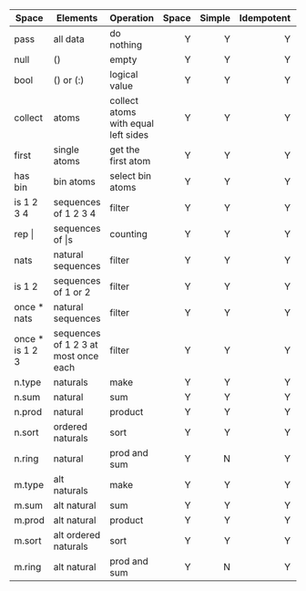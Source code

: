 | Space | Elements | Operation | Space | Simple | Idempotent | Dist. | Dist2 | Commutative | Involution | Nilpotent | Semilattice |
|-------|----------|-----------|-----:|-------:|-----------:|-------------:|--------:|------------:|-----------:|----------:|-------:|
| pass | all data | do nothing | Y | Y | Y | Y | Y | N | Y | N | N |
| null | () | empty | Y | Y | Y | Y | Y | Y | N | Y | Y |
| bool | () or (:) | logical value | Y | Y | Y | N | Y | Y | N | N | Y |
| collect | atoms | collect atoms with equal left sides | Y | Y | Y | N | Y | N | N | N | N |
| first | single atoms | get the first atom | Y | Y | Y | N | Y | N | N | N | Y |
| has bin | bin atoms | select bin atoms | Y | Y | Y | Y | Y | N | N | N | N |
| is 1 2 3 4 | sequences of 1 2 3 4 | filter | Y | Y | Y | Y | Y | Y | N | N | N |
| rep \| | sequences of \|s | counting | Y | Y | Y | Y | Y | Y | N | N | N |
| nats | natural sequences | filter | Y | Y | Y | Y | Y | N | N | N | N |
| is 1 2 | sequences of 1 or 2 | filter | Y | Y | Y | Y | Y | N | N | N | N |
| once * nats | natural sequences | filter | Y | Y | Y | N | Y | Y | N | N | Y |
| once * is 1 2 3 | sequences of 1 2 3 at most once each | filter | Y | Y | Y | N | Y | Y | N | N | Y |
|n.type| naturals | make | Y | Y | Y | Y | Y | N | N | N | N |
|n.sum| natural | sum | Y | Y | Y | N | Y | Y | N | N | N | 
|n.prod| natural | product | Y | Y | Y | N | Y | Y | N | N | N | 
|n.sort| ordered naturals | sort | Y | Y | Y | N | Y | Y | N | N | N | 
|n.ring| natural | prod and sum | Y | N | Y | N | Y | Y | N | N | N | 
|m.type| alt naturals | make | Y | Y | Y | Y | Y | N | N | N | N |
|m.sum| alt natural | sum | Y | Y | Y | N | Y | Y | N | N | N | 
|m.prod| alt natural | product | Y | Y | Y | N | Y | Y | N | N | N | 
|m.sort| alt ordered naturals | sort | Y | Y | Y | N | Y | Y | N | N | N | 
|m.ring| alt natural | prod and sum | Y | N | Y | N | Y | Y | N | N | N | 

